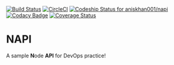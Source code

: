 [![Build Status](https://aniskhan001.visualstudio.com/NAPI/_apis/build/status/aniskhan001.napi?branchName=main)](https://aniskhan001.visualstudio.com/NAPI/_build/latest?definitionId=1&branchName=main)
[![CircleCI](https://circleci.com/gh/aniskhan001/napi.svg?style=svg)](https://circleci.com/gh/aniskhan001/napi)
[![Codeship Status for aniskhan001/napi](https://app.codeship.com/projects/e04844c0-f515-0136-2f32-1e71af04627f/status?branch=main)](https://app.codeship.com/projects/320817)
[![Codacy Badge](https://api.codacy.com/project/badge/Grade/c86f0bcabb1a4040981bb2fe0b663e31)](https://www.codacy.com/app/aniskhan001/napi?utm_source=github.com&amp;utm_medium=referral&amp;utm_content=aniskhan001/napi&amp;utm_campaign=Badge_Grade)
[![Coverage Status](https://coveralls.io/repos/github/aniskhan001/napi/badge.svg?branch=main)](https://coveralls.io/github/aniskhan001/napi?branch=main)

# NAPI
A sample **N**ode **API** for DevOps practice!

